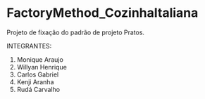 # FactoryMethod_CozinhaItaliana
Projeto de fixação do padrão de projeto Pratos.

INTEGRANTES:

1. Monique Araujo
2. Willyan Henrique
3. Carlos Gabriel
4. Kenji Aranha
5. Rudá Carvalho
